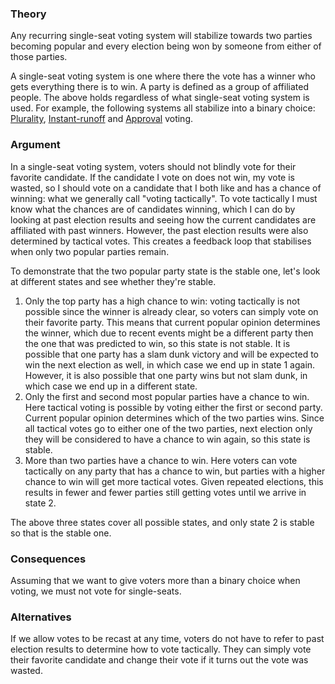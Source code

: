 ### Theory
Any recurring single-seat voting system will stabilize towards two parties becoming popular and every election being won by someone from either of those parties.

A single-seat voting system is one where there the vote has a winner who gets everything there is to win. A party is defined as a group of affiliated people. The above holds regardless of what single-seat voting system is used. For example, the following systems all stabilize into a binary choice: [Plurality](https://en.wikipedia.org/wiki/Plurality_voting), [Instant-runoff](https://en.wikipedia.org/wiki/Instant-runoff_voting) and [Approval](https://en.wikipedia.org/wiki/Approval_voting) voting.

### Argument
In a single-seat voting system, voters should not blindly vote for their favorite candidate. If the candidate I vote on does not win, my vote is wasted, so I should vote on a candidate that I both like and has a chance of winning: what we generally call "voting tactically". To vote tactically I must know what the chances are of candidates winning, which I can do by looking at past election results and seeing how the current candidates are affiliated with past winners. However, the past election results were also determined by tactical votes. This creates a feedback loop that stabilises when only two popular parties remain.

To demonstrate that the two popular party state is the stable one, let's look at different states and see whether they're stable.
1. Only the top party has a high chance to win: voting tactically is not possible since the winner is already clear, so voters can simply vote on their favorite party. This means that current popular opinion determines the winner, which due to recent events might be a different party then the one that was predicted to win, so this state is not stable. It is possible that one party has a slam dunk victory and will be expected to win the next election as well, in which case we end up in state 1 again. However, it is also possible that one party wins but not slam dunk, in which case we end up in a different state.
1. Only the first and second most popular parties have a chance to win. Here tactical voting is possible by voting either the first or second party. Current popular opinion determines which of the two parties wins. Since all tactical votes go to either one of the two parties, next election only they will be considered to have a chance to win again, so this state is stable.
1. More than two parties have a chance to win. Here voters can vote tactically on any party that has a chance to win, but parties with a higher chance to win will get more tactical votes. Given repeated elections, this results in fewer and fewer parties still getting votes until we arrive in state 2.

The above three states cover all possible states, and only state 2 is stable so that is the stable one.

### Consequences
Assuming that we want to give voters more than a binary choice when voting, we must not vote for single-seats. 

### Alternatives
If we allow votes to be recast at any time, voters do not have to refer to past election results to determine how to vote tactically. They can simply vote their favorite candidate and change their vote if it turns out the vote was wasted.
